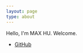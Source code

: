 ```yaml
---
layout: page
type: about
---
```


<p>Hello, I'm MAX HU. Welcome.</p>

- [GitHub](https://github.com/jhaoheng/)
